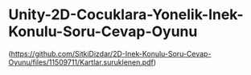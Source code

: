 # Unity-2D-Cocuklara-Yonelik-Inek-Konulu-Soru-Cevap-Oyunu

(https://github.com/SitkiDizdar/2D-Inek-Konulu-Soru-Cevap-Oyunu/files/11509711/Kartlar.suruklenen.pdf)

